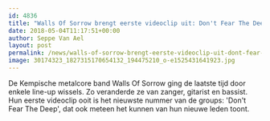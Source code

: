 ```yaml
---
id: 4836
title: "Walls Of Sorrow brengt eerste videoclip uit: Don't Fear The Deep"
date: 2018-05-04T11:17:51+00:00
author: Seppe Van Ael
layout: post
permalink: /news/walls-of-sorrow-brengt-eerste-videoclip-uit-dont-fear-the-deep/
image: 30174323_1827315170654132_194475210_o-e1525431641923.jpg
---
```

De Kempische metalcore band Walls Of Sorrow ging de laatste tijd door enkele line-up wissels. Zo veranderde ze van zanger, gitarist en bassist. Hun eerste videoclip ooit is het nieuwste nummer van de groups: 'Don't Fear The Deep', dat ook meteen het kunnen van hun nieuwe leden toont.
